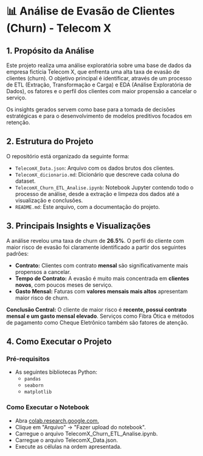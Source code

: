 # 📊 Análise de Evasão de Clientes (Churn) - Telecom X

## 1. Propósito da Análise

Este projeto realiza uma análise exploratória sobre uma base de dados da empresa fictícia Telecom X, que enfrenta uma alta taxa de evasão de clientes (churn). O objetivo principal é identificar, através de um processo de ETL (Extração, Transformação e Carga) e EDA (Análise Exploratória de Dados), os fatores e o perfil dos clientes com maior propensão a cancelar o serviço.

Os insights gerados servem como base para a tomada de decisões estratégicas e para o desenvolvimento de modelos preditivos focados em retenção.

## 2. Estrutura do Projeto

O repositório está organizado da seguinte forma:

- `TelecomX_Data.json`: Arquivo com os dados brutos dos clientes.
- `TelecomX_dicionario.md`: Dicionário que descreve cada coluna do dataset.
- `TelecomX_Churn_ETL_Analise.ipynb`: Notebook Jupyter contendo todo o processo de análise, desde a extração e limpeza dos dados até a visualização e conclusões.
- `README.md`: Este arquivo, com a documentação do projeto.

## 3. Principais Insights e Visualizações

A análise revelou uma taxa de churn de **26.5%**. O perfil do cliente com maior risco de evasão foi claramente identificado a partir dos seguintes padrões:

- **Contrato:** Clientes com contrato **mensal** são significativamente mais propensos a cancelar.
- **Tempo de Contrato:** A evasão é muito mais concentrada em **clientes novos**, com poucos meses de serviço.
- **Gasto Mensal:** Faturas com **valores mensais mais altos** apresentam maior risco de churn.

**Conclusão Central:** O cliente de maior risco é **recente, possui contrato mensal e um gasto mensal elevado**. Serviços como Fibra Ótica e métodos de pagamento como Cheque Eletrônico também são fatores de atenção.

## 4. Como Executar o Projeto

### Pré-requisitos

- As seguintes bibliotecas Python:
  - `pandas`
  - `seaborn`
  - `matplotlib`

### Como Executar o Notebook

- Abra [colab.research.google.com.](https://colab.google/)
- Clique em "Arquivo" → "Fazer upload do notebook".
- Carregue o arquivo TelecomX_Churn_ETL_Analise.ipynb.
- Carregue o arquivo TelecomX_Data.json.
- Execute as células na ordem apresentada.
